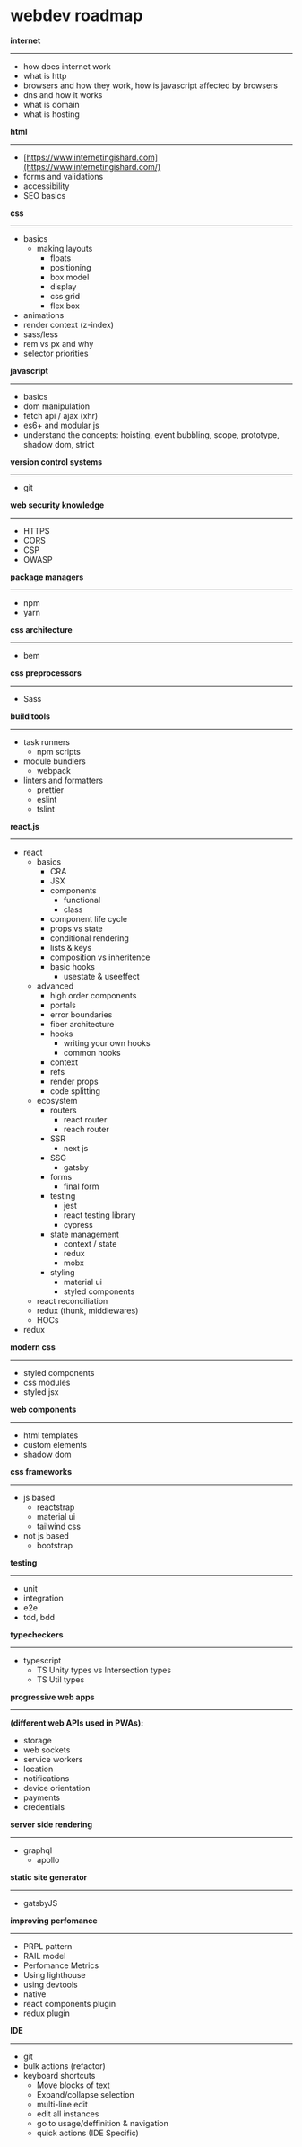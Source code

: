 # webdev roadmap

**internet**

---

- how does internet work
- what is http
- browsers and how they work, how is javascript affected by browsers
- dns and how it works
- what is domain
- what is hosting

**html**

---

- [https://www.internetingishard.com](https://www.internetingishard.com/)
- forms and validations
- accessibility
- SEO basics

**css**

---

- basics
    - making layouts
        - floats
        - positioning
        - box model
        - display
        - css grid
        - flex box
- animations
- render context (z-index)
- sass/less
- rem vs px and why
- selector priorities

**javascript**

---

- basics
- dom manipulation
- fetch api / ajax (xhr)
- es6+ and modular js
- understand the concepts: hoisting, event bubbling, scope, prototype, shadow dom, strict

**version control systems**

---

- git

**web security knowledge**

---

- HTTPS
- CORS
- CSP
- OWASP

**package managers**

---

- npm
- yarn

**css architecture**

---

- bem

**css preprocessors**

---

- Sass

**build tools**

---

- task runners
    - npm scripts
- module bundlers
    - webpack
- linters and formatters
    - prettier
    - eslint
    - tslint

**react.js**

---

- react
    - basics
        - CRA
        - JSX
        - components
            - functional
            - class
        - component life cycle
        - props vs state
        - conditional rendering
        - lists & keys
        - composition vs inheritence
        - basic hooks
            - usestate & useeffect
    - advanced
        - high order components
        - portals
        - error boundaries
        - fiber architecture
        - hooks
            - writing your own hooks
            - common hooks
        - context
        - refs
        - render props
        - code splitting
    - ecosystem
        - routers
            - react router
            - reach router
        - SSR
            - next js
        - SSG
            - gatsby
        - forms
            - final form
        - testing
            - jest
            - react testing library
            - cypress
        - state management
            - context / state
            - redux
            - mobx
        - styling
            - material ui
            - styled components
    - react reconciliation
    - redux (thunk, middlewares)
    - HOCs
- redux

**modern css**

---

- styled components
- css modules
- styled jsx

**web components**

---

- html templates
- custom elements
- shadow dom

**css frameworks**

---

- js based
    - reactstrap
    - material ui
    - tailwind css
- not js based
    - bootstrap

**testing**

---

- unit
- integration
- e2e
- tdd, bdd

**typecheckers**

---

- typescript
    - TS Unity types vs Intersection types
    - TS Util types

**progressive web apps** 

---

**(different web APIs used in PWAs):**

- storage
- web sockets
- service workers
- location
- notifications
- device orientation
- payments
- credentials

**server side rendering**

---

- graphql
    - apollo

**static site generator**

---

- gatsbyJS

**improving perfomance**

---

- PRPL pattern
- RAIL model
- Perfomance Metrics
- Using lighthouse
- using devtools
- native
- react components plugin
- redux plugin

**IDE**

---

- git
- bulk actions (refactor)
- keyboard shortcuts
    - Move blocks of text
    - Expand/collapse selection
    - multi-line edit
    - edit all instances
    - go to usage/deffinition & navigation
    - quick actions (IDE Specific)